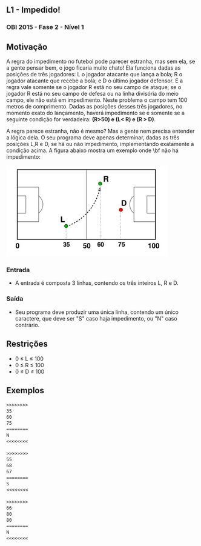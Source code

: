 ## L1 - Impedido!
### OBI 2015 - Fase 2 - Nível 1

[](solver.c)

## Motivação

A regra do impedimento no futebol pode parecer estranha, mas sem ela, se a gente pensar bem, o jogo ficaria muito chato! Ela funciona dadas as posições de três jogadores: L o jogador atacante que lança a bola; R o jogador atacante que recebe a bola; e D o último jogador defensor. E a regra vale somente se o jogador R está no seu campo de ataque; se o jogador R está no seu campo de defesa ou na linha divisória do meio campo, ele não está em impedimento. Neste problema o campo tem 100 metros de comprimento. Dadas as posições desses três jogadores, no momento exato do lançamento, haverá impedimento se e somente se a seguinte condição for verdadeira: **(R>50) e (L< R) e (R > D)**.

A regra parece estranha, não é mesmo? Mas a gente nem precisa entender a lógica dela. O seu programa deve apenas determinar, dadas as três posições L,R e D, se há ou não impedimento, implementando exatamente a condição acima. A figura abaixo mostra um exemplo onde \\bf não há impedimento:

![]( cover.jpg)

### Entrada

- A entrada é composta 3 linhas, contendo os três inteiros L, R e D.

### Saída

- Seu programa deve produzir uma única linha, contendo um único caractere, que deve ser "S" caso haja impedimento, ou "N" caso contrário.

## Restrições

*   0 ≤ L ≤ 100
*   0 ≤ R ≤ 100
*   0 ≤ D ≤ 100

## Exemplos

```
>>>>>>>>
35
60
75
========
N
<<<<<<<<

>>>>>>>>
55
68
67
========
S
<<<<<<<<

>>>>>>>>
66
80
80
========
N
<<<<<<<<
```

